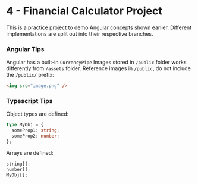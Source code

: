 # 4 - Financial Calculator Project

This is a practice project to demo Angular concepts shown earlier.
Different implementations are split out into their respective branches.

### Angular Tips

Angular has a built-in `CurrencyPipe`
Images stored in `/public` folder works differently from `/assets` folder.
Reference images in `/public`, do not include the `/public/` prefix:

```html
<img src="image.png" />
```

### Typescript Tips

Object types are defined:

```ts
type MyObj = {
  someProp1: string;
  someProp2: number;
};
```

Arrays are defined:

```ts
string[];
number[];
MyObj[];
```
